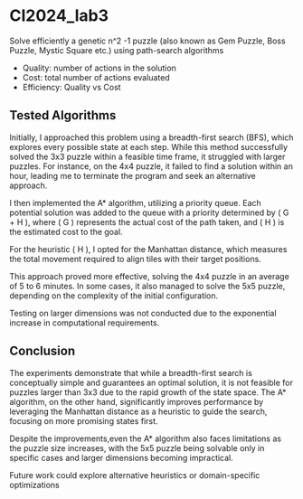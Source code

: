 # CI2024_lab3
Solve efficiently a genetic n^2 -1 puzzle (also known as Gem Puzzle, Boss Puzzle, Mystic Square etc.) using path-search algorithms

- Quality: number of actions in the solution
- Cost: total number of actions evaluated
- Efficiency: Quality vs Cost

## Tested Algorithms

Initially, I approached this problem using a breadth-first search (BFS), which explores every possible state at each step. While this method successfully solved the 3x3 puzzle within a feasible time frame, it struggled with larger puzzles. For instance, on the 4x4 puzzle, it failed to find a solution within an hour, leading me to terminate the program and seek an alternative approach.

I then implemented the A* algorithm, utilizing a priority queue. Each potential solution was added to the queue with a priority determined by \( G + H \), where \( G \) represents the actual cost of the path taken, and \( H \) is the estimated cost to the goal.

For the heuristic \( H \), I opted for the Manhattan distance, which measures the total movement required to align tiles with their target positions.

This approach proved more effective, solving the 4x4 puzzle in an average of 5 to 6 minutes. In some cases, it also managed to solve the 5x5 puzzle, depending on the complexity of the initial configuration.

Testing on larger dimensions was not conducted due to the exponential increase in computational requirements.

## Conclusion

The experiments demonstrate that while a breadth-first search is conceptually simple and guarantees an optimal solution, it is not feasible for puzzles larger than 3x3 due to the rapid growth of the state space. The A* algorithm, on the other hand, significantly improves performance by leveraging the Manhattan distance as a heuristic to guide the search, focusing on more promising states first.

Despite the improvements,even the A* algorithm also faces limitations as the puzzle size increases, with the 5x5 puzzle being solvable only in specific cases and larger dimensions becoming impractical. 

Future work could explore alternative heuristics or domain-specific optimizations

